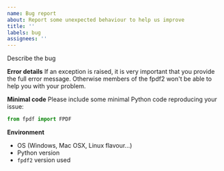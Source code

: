 ```yaml
---
name: Bug report
about: Report some unexpected behaviour to help us improve
title: ''
labels: bug
assignees: ''
---
```

<!--
Hi there! Thank you for wanting to make fpdf2 better 😉.

Please perform a quick search first, in order to check if your problem has already been reported:
https://github.com/PyFPDF/fpdf2/issues
-->

Describe the bug

**Error details**
If an exception is raised, it is very important that you provide the full error message.
Otherwise members of the fpdf2 won't be able to help you with your problem.

**Minimal code**
Please include some minimal Python code reproducing your issue:
```python
from fpdf import FPDF

```

**Environment**
* OS (Windows, Mac OSX, Linux flavour...)
* Python version
* `fpdf2` version used

<!-- Bonus / recommended:

Often, there are bugfixes & other changes on fpdf2 git repo `master` branch
that have not been released yet. They are listed in the ChangeLog:
https://github.com/PyFPDF/fpdf2/blob/master/CHANGELOG.md

Hence, please check that your bug is still present using the latest version of fpdf2 from the git repository,
by installing it this way:

    pip install git+https://github.com/PyPDF/fpdf2.git@master

-->
